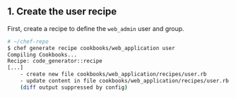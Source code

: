 ## 1. Create the user recipe

First, create a recipe to define the `web_admin` user and group.

```bash
# ~/chef-repo
$ chef generate recipe cookbooks/web_application user
Compiling Cookbooks...
Recipe: code_generator::recipe
[...]
    - create new file cookbooks/web_application/recipes/user.rb
    - update content in file cookbooks/web_application/recipes/user.rb from none to 8602b0
    (diff output suppressed by config)
```
